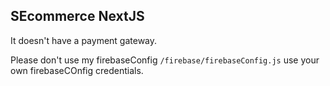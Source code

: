 ## SEcommerce NextJS

It doesn't have a payment gateway.

Please don't use my firebaseConfig  ```/firebase/firebaseConfig.js``` use your own firebaseCOnfig credentials.


